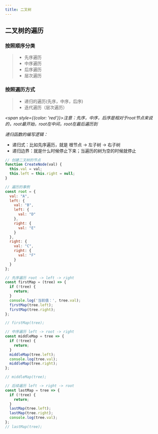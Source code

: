 ```yaml
---
title: 二叉树
---
```


## 二叉树的遍历
### 按照顺序分类
> - 先序遍历
> - 中序遍历
> - 后序遍历
> - 层次遍历

### 按照遍历方式
> - 递归的遍历(先序，中序，后序)
> - 迭代遍历（层次遍历）

*<span style={{color: 'red'}}>注意：先序，中序，后序是相对于root节点来说的，root最开始，root在中间，root在最后遍历到</span>*

*递归函数的编写逻辑：*
- 递归式：比如先序遍历，就是 根节点 -> 左子树 -> 右子树
- 递归边界：就是什么时候停止下来；当遍历的树为空的时候就停止

```javascript
// 创建二叉树的节点
function CreateNode(val) {
  this.val = val;
  this.left = this.right = null;
}
```

```javascript
// 遍历的事例
const root = {
  val: "A",
  left: {
    val: "B",
    left: {
      val: "D"
    },
    right: {
      val: "E"
    }
  },
  right: {
    val: "C",
    right: {
      val: "F"
    }
  }
};
```

```javascript
// 先序遍历 root -> left -> right
const firstMap = (tree) => {
  if (!tree) {
    return;
  }
  console.log('当前值：', tree.val);
  firstMap(tree.left);
  firstMap(tree.right);
};

// firstMap(tree);

// 中序遍历 left -> root -> right
const middleMap = tree => {
  if (!tree) {
    return;
  }
  middleMap(tree.left);
  console.log(tree.val);
  middleMap(tree.right);
};

// middleMap(tree);

// 后续遍历 left -> right -> root
const lastMap = tree => {
  if (!tree) {
    return;
  }
  lastMap(tree.left);
  lastMap(tree.right);
  console.log(tree.val);
};
// lastMap(tree);
```




